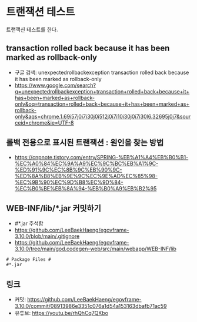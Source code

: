 # 트랜잭션 테스트

트랜잭션 테스트를 한다.

## transaction rolled back because it has been marked as rollback-only

- 구글 검색: unexpectedrollbackexception transaction rolled back because it has been marked as rollback-only
- https://www.google.com/search?q=unexpectedrollbackexception+transaction+rolled+back+because+it+has+been+marked+as+rollback-only&oq=transaction+rolled+back+because+it+has+been+marked+as+rollback-only&aqs=chrome.1.69i57j0i7i30j0i512j0i7i10i30j0i7i30l6.32695j0j7&sourceid=chrome&ie=UTF-8

## 롤백 전용으로 표시된 트랜잭션 : 원인을 찾는 방법

- https://cnpnote.tistory.com/entry/SPRING-%EB%A1%A4%EB%B0%B1-%EC%A0%84%EC%9A%A9%EC%9C%BC%EB%A1%9C-%ED%91%9C%EC%8B%9C%EB%90%9C-%ED%8A%B8%EB%9E%9C%EC%9E%AD%EC%85%98-%EC%9B%90%EC%9D%B8%EC%9D%84-%EC%B0%BE%EB%8A%94-%EB%B0%A9%EB%B2%95

## WEB-INF/lib/*.jar 커밋하기

- #*.jar 주석함
- https://github.com/LeeBaekHaeng/egovframe-3.10.0/blob/main/.gitignore
- https://github.com/LeeBaekHaeng/egovframe-3.10.0/tree/main/god.codegen-web/src/main/webapp/WEB-INF/lib

```
# Package Files #
#*.jar
```

## 링크

- 커밋: https://github.com/LeeBaekHaeng/egovframe-3.10.0/commit/08913986e3351c076a1d54a153163dbafb71ac59
- 유튜브: https://youtu.be/rhQhCq7QKbo
